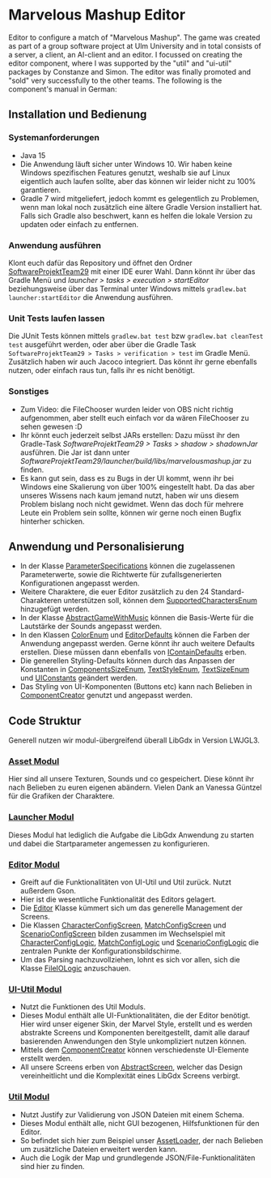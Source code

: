 # Marvelous Mashup Editor

Editor to configure a match of "Marvelous Mashup".
The game was created as part of a group software project at Ulm University and in total consists of a server, a client, an AI-client and an editor.
I focussed on creating the editor component, where I was supported by the "util" and "ui-util" packages by Constanze and Simon.
The editor was finally promoted and "sold" very successfully to the other teams.
The following is the component's manual in German:

## Installation und Bedienung

### Systemanforderungen
- Java 15
- Die Anwendung läuft sicher unter Windows 10. Wir haben keine Windows spezifischen Features genutzt, weshalb
  sie auf Linux eigentlich auch laufen sollte, aber das können wir leider nicht zu 100% garantieren.
- Gradle 7 wird mitgeliefert, jedoch kommt es gelegentlich zu Problemen, wenn man lokal noch zusätzlich eine ältere Gradle Version installiert hat.
Falls sich Gradle also beschwert, kann es helfen die lokale Version zu updaten oder einfach zu entfernen.

### Anwendung ausführen
Klont euch dafür das Repository und öffnet den Ordner [SoftwareProjektTeam29](../SoftwareProjektTeam29) mit einer IDE eurer Wahl.
Dann könnt ihr über das Gradle Menü und  _launcher > tasks > execution > startEditor_ beziehungsweise über das Terminal
unter Windows mittels `gradlew.bat launcher:startEditor` die Anwendung ausführen.

### Unit Tests laufen lassen
Die JUnit Tests können mittels `gradlew.bat test` bzw `gradlew.bat cleanTest test` ausgeführt werden, oder
aber über die Gradle Task `SoftwareProjektTeam29 > Tasks > verification > test` im Gradle Menü.
Zusätzlich haben wir auch Jacoco integriert. Das könnt ihr gerne ebenfalls nutzen, oder einfach raus tun, falls ihr es nicht benötigt.

### Sonstiges
- Zum Video: die FileChooser wurden leider von OBS nicht richtig aufgenommen, aber stellt euch einfach vor da wären FileChooser
  zu sehen gewesen :D
- Ihr könnt euch jederzeit selbst JARs erstellen: Dazu müsst ihr den Gradle-Task _SoftwareProjektTeam29 > Tasks > shadow > shadownJar_
ausführen. Die Jar ist dann unter _SoftwareProjektTeam29/launcher/build/libs/marvelousmashup.jar_ zu finden.
- Es kann gut sein, dass es zu Bugs in der UI kommt, wenn ihr bei Windows eine Skalierung von über 100% eingestellt habt. Da das aber unseres Wissens
nach kaum jemand nutzt, haben wir uns diesem Problem bislang noch nicht gewidmet. Wenn das doch für mehrere Leute
  ein Problem sein sollte, können wir gerne noch einen Bugfix hinterher schicken.

## Anwendung und Personalisierung
- In der Klasse [ParameterSpecifications](../SoftwareProjektTeam29/editor/src/main/java/marvelous_mashup/team29/editor/model/ParameterSpecifications.java)
  können die zugelassenen Parameterwerte, sowie die Richtwerte für zufallsgenerierten Konfigurationen angepasst werden.
- Weitere Charaktere, die euer Editor zusätzlich zu den 24 Standard-Charakteren unterstützen soll, können dem
  [SupportedCharactersEnum](../SoftwareProjektTeam29/editor/src/main/java/marvelous_mashup/team29/editor/model/SupportedCharactersEnum.java)
  hinzugefügt werden.
- In der Klasse [AbstractGameWithMusic](../SoftwareProjektTeam29/ui-util/src/main/java/marvelous_mashup/team29/ui_util/AbstractGameWithMusic.java)
  können die Basis-Werte für die Lautstärke der Sounds angepasst werden.
- In den Klassen [ColorEnum](../SoftwareProjektTeam29/ui-util/src/main/java/marvelous_mashup/team29/ui_util/options/ColorEnum.java) und
  [EditorDefaults](../SoftwareProjektTeam29/ui-util/src/main/java/marvelous_mashup/team29/ui_util/styling/EditorDefaults.java)
  können die Farben der Anwendung angepasst werden. Gerne könnt ihr auch weitere Defaults erstellen. Diese müssen dann ebenfalls von
  [IContainDefaults](../SoftwareProjektTeam29/ui-util/src/main/java/marvelous_mashup/team29/ui_util/styling/IContainDefaults.java)
  erben.
- Die generellen Styling-Defaults können durch das Anpassen der Konstanten in
  [ComponentsSizeEnum](../SoftwareProjektTeam29/ui-util/src/main/java/marvelous_mashup/team29/ui_util/options/ComponentsSizeEnum.java),
  [TextStyleEnum](../SoftwareProjektTeam29/ui-util/src/main/java/marvelous_mashup/team29/ui_util/options/TextStyleEnum.java),
  [TextSizeEnum](../SoftwareProjektTeam29/ui-util/src/main/java/marvelous_mashup/team29/ui_util/options/TextSizeEnum.java) und
  [UIConstants](../SoftwareProjektTeam29/ui-util/src/main/java/marvelous_mashup/team29/ui_util/UIConstants.java) geändert werden.
- Das Styling von UI-Komponenten (Buttons etc) kann nach Belieben in [ComponentCreator](../SoftwareProjektTeam29/ui-util/src/main/java/marvelous_mashup/team29/ui_util/styling/ComponentCreator.java)
genutzt und angepasst werden.

## Code Struktur

Generell nutzen wir modul-übergreifend überall LibGdx in Version LWJGL3.

### [Asset Modul](../SoftwareProjektTeam29/assets)
Hier sind all unsere Texturen, Sounds und co gespeichert. Diese könnt ihr nach Belieben zu euren eigenen abändern.
Vielen Dank an Vanessa Güntzel für die Grafiken der Charaktere.

### [Launcher Modul](../SoftwareProjektTeam29/launcher/src/main/java/marvelous_mashup/team29/launcher)
Dieses Modul hat lediglich die Aufgabe die LibGdx Anwendung zu starten und dabei die Startparameter angemessen zu konfigurieren.

### [Editor Modul](../SoftwareProjektTeam29/editor/src/main/java/marvelous_mashup/team29/editor)
- Greift auf die Funktionalitäten von UI-Util und Util zurück. Nutzt außerdem Gson.
- Hier ist die wesentliche Funktionalität des Editors gelagert.
- Die [Editor](../SoftwareProjektTeam29/editor/src/main/java/marvelous_mashup/team29/editor/Editor.java) Klasse kümmert sich um
das generelle Management der Screens.
- Die Klassen [CharacterConfigScreen](../SoftwareProjektTeam29/editor/src/main/java/marvelous_mashup/team29/editor/gui/config_screens/CharacterConfigScreen.java),
  [MatchConfigScreen](../SoftwareProjektTeam29/editor/src/main/java/marvelous_mashup/team29/editor/gui/config_screens/MatchConfigScreen.java)
  und [ScenarioConfigScreen](../SoftwareProjektTeam29/editor/src/main/java/marvelous_mashup/team29/editor/gui/config_screens/ScenarioConfigScreen.java)
  bilden zusammen im Wechselspiel mit [CharacterConfigLogic](../SoftwareProjektTeam29/editor/src/main/java/marvelous_mashup/team29/editor/logic/CharacterConfigLogic.java),
  [MatchConfigLogic](../SoftwareProjektTeam29/editor/src/main/java/marvelous_mashup/team29/editor/logic/MatchConfigLogic.java)
  und [ScenarioConfigLogic](../SoftwareProjektTeam29/editor/src/main/java/marvelous_mashup/team29/editor/logic/ScenarioConfigLogic.java)
  die zentralen Punkte der Konfigurationsbildschirme.
- Um das Parsing nachzuvollziehen, lohnt es sich vor allen, sich die Klasse [FileIOLogic](../SoftwareProjektTeam29/editor/src/main/java/marvelous_mashup/team29/editor/logic/parsing/FileIOLogic.java)
anzuschauen.

### [UI-Util Modul](../SoftwareProjektTeam29/ui-util/src/main/java/marvelous_mashup/team29/ui_util)
- Nutzt die Funktionen des Util Moduls.
- Dieses Modul enthält alle UI-Funktionalitäten, die der Editor benötigt. Hier wird unser eigener Skin,
  der Marvel Style, erstellt und es werden abstrakte Screens und Komponenten bereitgestellt, damit alle darauf
  basierenden Anwendungen den Style unkompliziert nutzen können.
- Mittels dem [ComponentCreator](../SoftwareProjektTeam29/ui-util/src/main/java/marvelous_mashup/team29/ui_util/styling/ComponentCreator.java)
können verschiedenste UI-Elemente erstellt werden.
- All unsere Screens erben von [AbstractScreen](../SoftwareProjektTeam29/ui-util/src/main/java/marvelous_mashup/team29/ui_util/screens/AbstractScreen.java),
welcher das Design vereinheitlicht und die Komplexität eines LibGdx Screens verbirgt.

### [Util Modul](../SoftwareProjektTeam29/util/src/main/java/marvelous_mashup/team29/util)
- Nutzt Justify zur Validierung von JSON Dateien mit einem Schema.
- Dieses Modul enthält alle, nicht GUI bezogenen, Hilfsfunktionen für den Editor.
- So befindet sich hier zum Beispiel unser [AssetLoader](../SoftwareProjektTeam29/util/src/main/java/marvelous_mashup/team29/util/asset_loader/AssetFinder.java),
der nach Belieben um zusätzliche Dateien erweitert werden kann.
- Auch die Logik der Map und grundlegende JSON/File-Funktionalitäten sind hier zu finden.